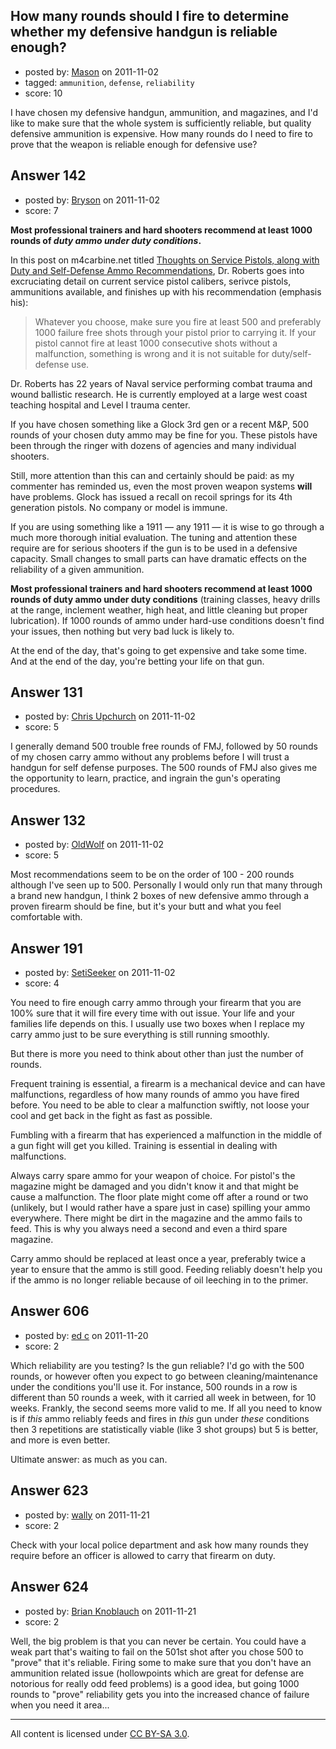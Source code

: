 ## How many rounds should I fire to determine whether my defensive handgun is reliable enough?

- posted by: [Mason](https://stackexchange.com/users/-1/19-mason) on 2011-11-02
- tagged: `ammunition`, `defense`, `reliability`
- score: 10

I have chosen my defensive handgun, ammunition, and magazines, and I'd like to make sure that the whole system is sufficiently reliable, but quality defensive ammunition is expensive. How many rounds do I need to fire to prove that the weapon is reliable enough for defensive use?


## Answer 142

- posted by: [Bryson](https://stackexchange.com/users/-1/32-bryson) on 2011-11-02
- score: 7

<strong>Most professional trainers and hard shooters recommend at least 1000 rounds of <em>duty ammo under duty conditions</em>.</strong>

In this post on m4carbine.net titled <a href="http://www.m4carbine.net/showthread.php?t=19887">Thoughts on Service Pistols, along with Duty and Self-Defense Ammo Recommendations</a>, Dr. Roberts goes into excruciating detail on current service pistol calibers, serivce pistols, ammunitions available, and finishes up with his recommendation (emphasis his):

> Whatever you choose, make sure you fire at least 500 and preferably
> 1000 failure free shots through your pistol prior to carrying it.
> If your pistol cannot fire at least 1000 consecutive shots without
> a malfunction, something is wrong and it is not suitable for duty/self-defense use.

Dr. Roberts has 22 years of Naval service performing combat trauma and wound ballistic research. He is currently employed at a large west coast teaching hospital and Level I trauma center.

If you have chosen something like a Glock 3rd gen or a recent M&P, 500 rounds of your chosen duty ammo may be fine for you. These pistols have been through the ringer with dozens of agencies and many individual shooters.

Still, more attention than this can and certainly should be paid: as my commenter has reminded us, even the most proven weapon systems <strong>will</strong> have problems. Glock has issued a recall on recoil springs for its 4th generation pistols. No company or model is immune. 

If you are using something like a 1911 — any 1911 — it is wise to go through a much more thorough initial evaluation. The tuning and attention these require are for serious shooters if the gun is to be used in a defensive capacity. Small changes to small parts can have dramatic effects on the reliability of a given ammunition. 

<strong>Most professional trainers and hard shooters recommend at least 1000 rounds of duty ammo under duty conditions</strong> (training classes, heavy drills at the range, inclement weather, high heat, and little cleaning but proper lubrication). If 1000 rounds of ammo under hard-use conditions doesn't find your issues, then nothing but very bad luck is likely to.

At the end of the day, that's going to get expensive and take some time. And at the end of the day, you're betting your life on that gun.


## Answer 131

- posted by: [Chris Upchurch](https://stackexchange.com/users/-1/79-chris-upchurch) on 2011-11-02
- score: 5

I generally demand 500 trouble free rounds of FMJ, followed by 50 rounds of my chosen carry ammo without any problems before I will trust a handgun for self defense purposes.  The 500 rounds of FMJ also gives me the opportunity to learn, practice, and ingrain the gun's operating procedures. 


## Answer 132

- posted by: [OldWolf](https://stackexchange.com/users/-1/111-oldwolf) on 2011-11-02
- score: 5

Most recommendations seem to be on the order of 100 - 200 rounds although I've seen up to 500. Personally I would only run that many through a brand new handgun, I think 2 boxes of new defensive ammo through a proven firearm should be fine, but it's your butt and what you feel comfortable with.


## Answer 191

- posted by: [SetiSeeker](https://stackexchange.com/users/-1/126-setiseeker) on 2011-11-02
- score: 4

You need to fire enough carry ammo through your firearm that you are 100% sure that it will fire every time with out issue. Your life and your families life depends on this. I usually use two boxes when I replace my carry ammo just to be sure everything is still running smoothly.

But there is more you need to think about other than just the number of rounds.

Frequent training is essential, a firearm is a mechanical device and can have malfunctions, regardless of how many rounds of ammo you have fired before. You need to be able to clear a malfunction swiftly, not loose your cool and get back in the fight as fast as possible.

Fumbling with a firearm that has experienced a malfunction in the middle of a gun fight will get you killed. Training is essential in dealing with malfunctions.

Always carry spare ammo for your weapon of choice. For pistol's the magazine might be damaged and you didn't know it and that might be cause a malfunction. The floor plate might come off after a round or two (unlikely, but I would rather have a spare just in case) spilling your ammo everywhere. There might be dirt in the magazine and the ammo fails to feed. This is why you always need a second and even a third spare magazine.

 
Carry ammo should be replaced at least once a year, preferably twice a year to ensure that the ammo is still good. Feeding reliably doesn't help you if the ammo is no longer reliable because of oil leeching in to the primer.
 



## Answer 606

- posted by: [ed c](https://stackexchange.com/users/-1/261-ed-c) on 2011-11-20
- score: 2

Which reliability are you testing?  Is the gun reliable?  I'd go with the 500 rounds, or however often you expect to go between cleaning/maintenance under the conditions you'll use it.  For instance, 500 rounds in a row is different than 50 rounds a week, with it carried all week in between, for 10 weeks.  Frankly, the second seems more valid to me.  If all you need to know is if *this* ammo reliably feeds and fires in *this* gun under *these* conditions then 3 repetitions are statistically viable (like 3 shot groups) but 5 is better, and more is even better.

Ultimate answer: as much as you can.


## Answer 623

- posted by: [wally](https://stackexchange.com/users/-1/263-wally) on 2011-11-21
- score: 2

Check with your local police department and ask how many rounds they require before an officer is allowed to carry that firearm on duty.


## Answer 624

- posted by: [Brian Knoblauch](https://stackexchange.com/users/-1/172-brian-knoblauch) on 2011-11-21
- score: 2

Well, the big problem is that you can never be certain.  You could have a weak part that's waiting to fail on the 501st shot after you chose 500 to "prove" that it's reliable.  Firing some to make sure that you don't have an ammunition related issue (hollowpoints which are great for defense are notorious for really odd feed problems) is a good idea, but going 1000 rounds to "prove" reliability gets you into the increased chance of failure when you need it area...



---

All content is licensed under [CC BY-SA 3.0](https://creativecommons.org/licenses/by-sa/3.0/).
